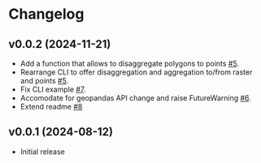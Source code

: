 Changelog
=========

v0.0.2 (2024-11-21)
------------------------------------------------------------
- Add a function that allows to disaggregate polygons to points [#5](https://github.com/jnnr/gregor/pull/5).
- Rearrange CLI to offer disaggregation and aggregation to/from raster and points [#5](https://github.com/jnnr/gregor/pull/5).
- Fix CLI example [#7](https://github.com/jnnr/gregor/pull/7).
- Accomodate for geopandas API change and raise FutureWarning  [#6](https://github.com/jnnr/gregor/pull/6).
- Extend readme [#8](https://github.com/jnnr/gregor/pull/8)

v0.0.1 (2024-08-12)
------------------------------------------------------------
- Initial release